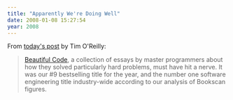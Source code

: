 ```yaml
---
title: "Apparently We're Doing Well"
date: 2008-01-08 15:27:54
year: 2008
---
```

From <a href="http://feeds.feedburner.com/~r/oreilly/radar/atom/~3/213312505/a_year_in_oreilly_books.html">today's post</a> by Tim O'Reilly:
<blockquote><a href="http://www.oreilly.com/catalog/9780596510046/index.html">Beautiful Code</a>, a collection of essays by master programmers about how they solved particularly hard problems, must have hit a nerve. It was our #9 bestselling title for the year, and the number one software engineering title industry-wide according to our analysis of Bookscan figures.</blockquote>
